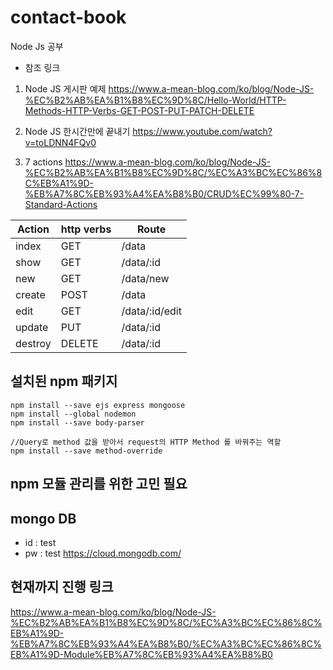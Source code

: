 # contact-book

Node Js 공부

- 참조 링크
1. Node JS 게시판 예제
https://www.a-mean-blog.com/ko/blog/Node-JS-%EC%B2%AB%EA%B1%B8%EC%9D%8C/Hello-World/HTTP-Methods-HTTP-Verbs-GET-POST-PUT-PATCH-DELETE

2. Node JS 한시간만에 끝내기
https://www.youtube.com/watch?v=toLDNN4FQv0

3. 7 actions
https://www.a-mean-blog.com/ko/blog/Node-JS-%EC%B2%AB%EA%B1%B8%EC%9D%8C/%EC%A3%BC%EC%86%8C%EB%A1%9D-%EB%A7%8C%EB%93%A4%EA%B8%B0/CRUD%EC%99%80-7-Standard-Actions

|Action|http verbs|Route|
|------|----------|-----|
|index|GET|/data|
|show|GET|/data/:id|
|new|GET|/data/new|
|create|POST|/data|
|edit|GET|/data/:id/edit|
|update|PUT|/data/:id|
|destroy|DELETE|/data/:id|

## 설치된 npm 패키지

```
npm install --save ejs express mongoose
npm install --global nodemon
npm install --save body-parser

//Query로 method 값을 받아서 request의 HTTP Method 를 바꿔주는 역할
npm install --save method-override

```

## npm 모듈 관리를 위한 고민 필요


## mongo DB
- id : test
- pw : test
https://cloud.mongodb.com/


## 현재까지 진행 링크
https://www.a-mean-blog.com/ko/blog/Node-JS-%EC%B2%AB%EA%B1%B8%EC%9D%8C/%EC%A3%BC%EC%86%8C%EB%A1%9D-%EB%A7%8C%EB%93%A4%EA%B8%B0/%EC%A3%BC%EC%86%8C%EB%A1%9D-Module%EB%A7%8C%EB%93%A4%EA%B8%B0
